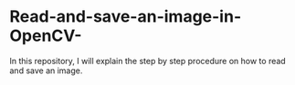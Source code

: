 # Read-and-save-an-image-in-OpenCV-
In this repository, I will explain the step by step procedure on how to read and save an image.
